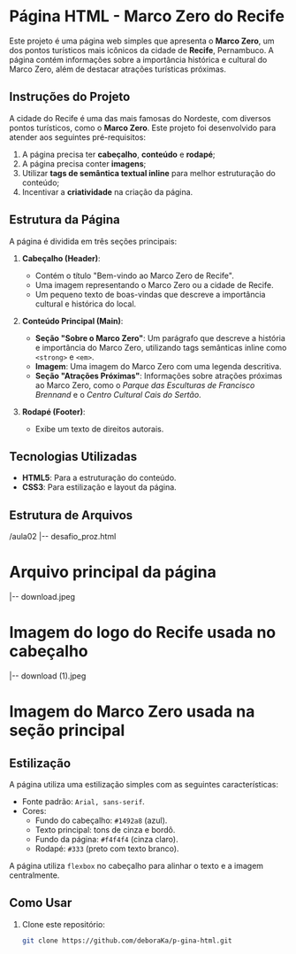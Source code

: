 # Página HTML - Marco Zero do Recife

Este projeto é uma página web simples que apresenta o **Marco Zero**, um dos pontos turísticos mais icônicos da cidade de **Recife**, Pernambuco. A página contém informações sobre a importância histórica e cultural do Marco Zero, além de destacar atrações turísticas próximas.

## Instruções do Projeto

A cidade do Recife é uma das mais famosas do Nordeste, com diversos pontos turísticos, como o **Marco Zero**. Este projeto foi desenvolvido para atender aos seguintes pré-requisitos:

1. A página precisa ter **cabeçalho**, **conteúdo** e **rodapé**;
2. A página precisa conter **imagens**;
3. Utilizar **tags de semântica textual inline** para melhor estruturação do conteúdo;
4. Incentivar a **criatividade** na criação da página.

## Estrutura da Página

A página é dividida em três seções principais:

1. **Cabeçalho (Header)**: 
   - Contém o título "Bem-vindo ao Marco Zero de Recife".
   - Uma imagem representando o Marco Zero ou a cidade de Recife.
   - Um pequeno texto de boas-vindas que descreve a importância cultural e histórica do local.

2. **Conteúdo Principal (Main)**:
   - **Seção "Sobre o Marco Zero"**: Um parágrafo que descreve a história e importância do Marco Zero, utilizando tags semânticas inline como `<strong>` e `<em>`.
   - **Imagem**: Uma imagem do Marco Zero com uma legenda descritiva.
   - **Seção "Atrações Próximas"**: Informações sobre atrações próximas ao Marco Zero, como o *Parque das Esculturas de Francisco Brennand* e o *Centro Cultural Cais do Sertão*.

3. **Rodapé (Footer)**: 
   - Exibe um texto de direitos autorais.

## Tecnologias Utilizadas

- **HTML5**: Para a estruturação do conteúdo.
- **CSS3**: Para estilização e layout da página.
  
## Estrutura de Arquivos

/aula02 
|-- desafio_proz.html 
# Arquivo principal da página 
|-- download.jpeg 
# Imagem do logo do Recife usada no cabeçalho 
|-- download (1).jpeg 
# Imagem do Marco Zero usada na seção principal

## Estilização

A página utiliza uma estilização simples com as seguintes características:
- Fonte padrão: `Arial, sans-serif`.
- Cores:
  - Fundo do cabeçalho: `#1492a8` (azul).
  - Texto principal: tons de cinza e bordô.
  - Fundo da página: `#f4f4f4` (cinza claro).
  - Rodapé: `#333` (preto com texto branco).
  
A página utiliza `flexbox` no cabeçalho para alinhar o texto e a imagem centralmente.

## Como Usar

1. Clone este repositório:
   ```bash
   git clone https://github.com/deboraKa/p-gina-html.git

